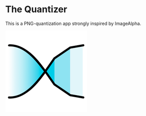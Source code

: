 #  The Quantizer

This is a PNG-quantization app strongly inspired by ImageAlpha.

<img src="TheQuantizer/resources/icon1024@2x.png" width="256">

